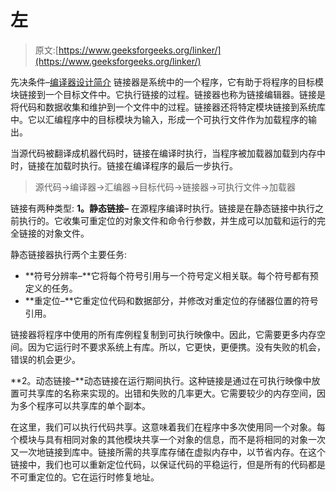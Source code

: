 # 左

> 原文:[https://www.geeksforgeeks.org/linker/](https://www.geeksforgeeks.org/linker/)

先决条件–[编译器设计简介](https://www.geeksforgeeks.org/introduction-compiler-design/)
链接器是系统中的一个程序，它有助于将程序的目标模块链接到一个目标文件中。它执行链接的过程。链接器也称为链接编辑器。链接是将代码和数据收集和维护到一个文件中的过程。链接器还将特定模块链接到系统库中。它以汇编程序中的目标模块为输入，形成一个可执行文件作为加载程序的输出。

当源代码被翻译成机器代码时，链接在编译时执行，当程序被加载器加载到内存中时，链接在加载时执行。链接在编译程序的最后一步执行。

> 源代码->编译器->汇编器->目标代码->链接器->可执行文件->加载器

链接有两种类型:
**1。静态链接–**
在源程序编译时执行。链接是在静态链接中执行之前执行的。它收集可重定位的对象文件和命令行参数，并生成可以加载和运行的完全链接的对象文件。

静态链接器执行两个主要任务:

*   **符号分辨率–**它将每个符号引用与一个符号定义相关联。每个符号都有预定义的任务。
*   **重定位–**它重定位代码和数据部分，并修改对重定位的存储器位置的符号引用。

链接器将程序中使用的所有库例程复制到可执行映像中。因此，它需要更多内存空间。因为它运行时不要求系统上有库。所以，它更快，更便携。没有失败的机会，错误的机会更少。

**2。动态链接–**动态链接在运行期间执行。这种链接是通过在可执行映像中放置可共享库的名称来实现的。出错和失败的几率更大。它需要较少的内存空间，因为多个程序可以共享库的单个副本。

在这里，我们可以执行代码共享。这意味着我们在程序中多次使用同一个对象。每个模块与具有相同对象的其他模块共享一个对象的信息，而不是将相同的对象一次又一次地链接到库中。链接所需的共享库存储在虚拟内存中，以节省内存。在这个链接中，我们也可以重新定位代码，以保证代码的平稳运行，但是所有的代码都是不可重定位的。它在运行时修复地址。
